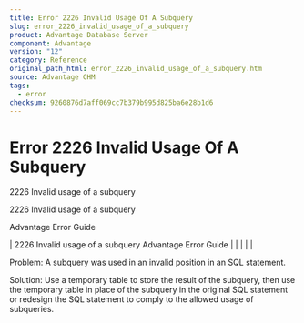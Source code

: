 ```yaml
---
title: Error 2226 Invalid Usage Of A Subquery
slug: error_2226_invalid_usage_of_a_subquery
product: Advantage Database Server
component: Advantage
version: "12"
category: Reference
original_path_html: error_2226_invalid_usage_of_a_subquery.htm
source: Advantage CHM
tags:
  - error
checksum: 9260876d7aff069cc7b379b995d825ba6e28b1d6
---
```


# Error 2226 Invalid Usage Of A Subquery

2226 Invalid usage of a subquery

2226 Invalid usage of a subquery

Advantage Error Guide

| 2226 Invalid usage of a subquery  Advantage Error Guide |  |  |  |  |

Problem: A subquery was used in an invalid position in an SQL statement.

Solution: Use a temporary table to store the result of the subquery, then use the temporary table in place of the subquery in the original SQL statement or redesign the SQL statement to comply to the allowed usage of subqueries.
